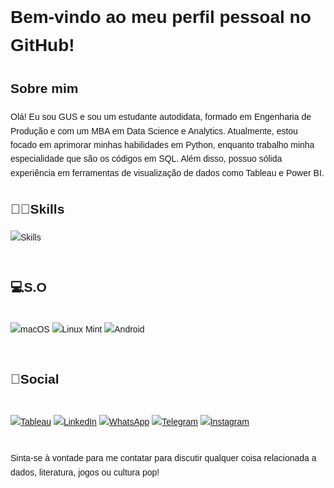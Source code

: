 <div class="markdown-body" style="font-family: Arial, sans-serif; line-height: 1.6;">

  <h1>Bem-vindo ao meu perfil pessoal no GitHub!</h1>

  <h2>Sobre mim</h2>
  <p>Olá! Eu sou GUS e sou um estudante autodidata, formado em Engenharia de Produção e com um MBA em Data Science e Analytics. Atualmente, estou focado em aprimorar minhas habilidades em Python, enquanto trabalho minha especialidade que são os códigos em SQL. Além disso, possuo sólida experiência em ferramentas de visualização de dados como Tableau e Power BI.</p>

  <h2>🐱‍👤Skills</h2>
  <div>
    <img src="https://skillicons.dev/icons?i=gcp,python,git&perline=3" alt="Skills">
  </div><br>

  <h2>💻S.O</h2>
  <div style="display: inline_block"> <br>
    <img src="https://img.shields.io/badge/mac%20os-000000?style=for-the-badge&logo=apple&logoColor=white" alt="macOS">
    <img src="https://img.shields.io/badge/Linux_Mint-87CF3E?style=for-the-badge&logo=linux-mint&logoColor=white" alt="Linux Mint">
    <img src="https://img.shields.io/badge/Android-3DDC84?style=for-the-badge&logo=android&logoColor=white" alt="Android">
  </div> <br>

  <h2>📱Social</h2>
  <div style="display: inline_block"> <br>
    <a href="https://public.tableau.com/app/profile/gustavo.santos.jos."><img src="https://img.shields.io/badge/Tableau-E97627?style=for-the-badge&logo=Tableau&logoColor=white" alt="Tableau"></a>
    <a href="https://www.linkedin.com/in/gusdata"><img src="https://img.shields.io/badge/LinkedIn-0077B5?style=for-the-badge&logo=linkedin&logoColor=white" alt="LinkedIn"></a>
    <a href="https://api.whatsapp.com/send?phone=5511958523383"><img src="https://img.shields.io/badge/WhatsApp-25D366?style=for-the-badge&logo=whatsapp&logoColor=white" alt="WhatsApp"></a>
    <a href="https://t.me/FiodorDostoievski"><img src="https://img.shields.io/badge/Telegram-2CA5E0?style=for-the-badge&logo=telegram&logoColor=white" alt="Telegram"></a>
    <a href="https://www.instagram.com/data_gus/"><img src="https://img.shields.io/badge/Instagram-E4405F?style=for-the-badge&logo=instagram&logoColor=white" alt="Instagram"></a>
  </div> <br>

  <p>Sinta-se à vontade para me contatar para discutir qualquer coisa relacionada a dados, literatura, jogos ou cultura pop!</p>

</div>
